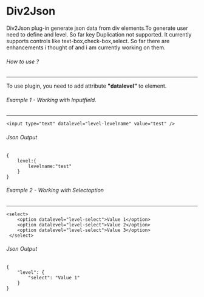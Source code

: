# Div2Json

Div2Json plug-in generate json data from div elements.To generate user need to define and level. So far key Duplication not supported. It currently supports controls like text-box,check-box,select. So far there are enhancements i thought of and i am currently working on them.

###### How to use ?
----------------------------------------
To use plugin, you need to add attribute <b>"datalevel"</b> to element.

###### Example 1 - Working with Inputfield.
----------------------------------------
```
<input type="text" datalevel="level-levelname" value="test" />
```
###### Json Output
```
{
	level:{
		levelname:"test"
	}
}
```
###### Example 2 - Working with Selectoption
---------------------------------------------
```
<select>
	<option datalevel="level-select">Value 1</option>
	<option datalevel="level-select">Value 2</option>
	<option datalevel="level-select">Value 3</option>
 </select>
```
###### Json Output
```
{ 
	"level": { 
		"select": "Value 1" 
	}
}	
```

